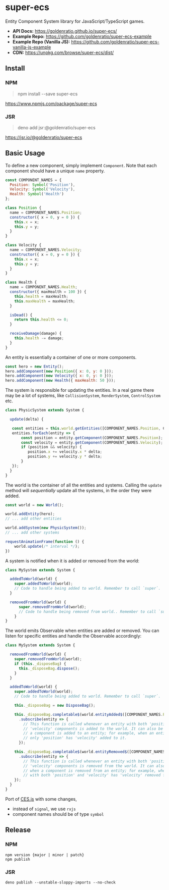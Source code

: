 # super-ecs
Entity Component System library for JavaScript/TypeScript games.

- **API Docs:** https://goldenratio.github.io/super-ecs/
- **Example Repo:** https://github.com/goldenratio/super-ecs-example
- **Example Repo (Vanilla JS):** https://github.com/goldenratio/super-ecs-vanilla-js-example
- **CDN:** https://unpkg.com/browse/super-ecs/dist/

## Install

### NPM
> npm install --save super-ecs

https://www.npmjs.com/package/super-ecs

### JSR
> deno add jsr:@goldenratio/super-ecs

https://jsr.io/@goldenratio/super-ecs

## Basic Usage
To define a new component, simply implement `Component`.
Note that each component should have a unique `name` property.

```js
const COMPONENT_NAMES = {
  Position: Symbol('Position'),
  Velocity: Symbol('Velocity'),
  Health: Symbol('Health')
};

class Position {
  name = COMPONENT_NAMES.Position;
  constructor({ x = 0, y = 0 }) {
    this.x = x;
    this.y = y;
  }
}

class Velocity {
  name = COMPONENT_NAMES.Velocity;
  constructor({ x = 0, y = 0 }) {
    this.x = x;
    this.y = y;
  }
}

class Health {
  name = COMPONENT_NAMES.Health;
  constructor({ maxHealth = 100 }) {
    this.health = maxHealth;
    this.maxHealth = maxHealth;
  }

  isDead() {
    return this.health <= 0;
  }

  receiveDamage(damage) {
    this.health -= damage;
  }
}
```

An entity is essentially a container of one or more components.

```js
const hero = new Entity();
hero.addComponent(new Position({ x: 0, y: 0 }));
hero.addComponent(new Velocity({ x: 0, y: 0 }));
hero.addComponent(new Health({ maxHealth: 50 }));
```

The system is responsible for updating the entities.
In a real game there may be a lot of systems, like `CollisionSystem`,
`RenderSystem`, `ControlSystem` etc.

```js
class PhysicSystem extends System {

  update(delta) {

   const entities = this.world.getEntities([COMPONENT_NAMES.Position, COMPONENT_NAMES.Velocity]);
   entities.forEach(entity => {
       const position = entity.getComponent(COMPONENT_NAMES.Position);
       const velocity = entity.getComponent(COMPONENT_NAMES.Velocity);
       if (position && velocity) {
          position.x += velocity.x * delta;
          position.y += velocity.y * delta;
       }
   });
  }
}
```

The world is the container of all the entities and systems.
Calling the `update` method will *sequentially* update all the systems,
in the order they were added.

```js
const world = new World();

world.addEntity(hero);
// ... add other entities

world.addSystem(new PhysicSystem());
// ... add other systems

requestAnimationFrame(function () {
    world.update(/* interval */);
})
```

A system is notified when it is added or removed from the world:

```js
class MySystem extends System {

  addedToWorld(world) {
    super.addedToWorld(world);
    // Code to handle being added to world. Remember to call `super`.
  }

  removedFromWorld(world) {
      super.removedFromWorld(world);
      // Code to handle being removed from world.. Remember to call `super`.
    }
}
```

The world emits Observable when entities are added or removed. You can listen for
specific entities and handle the Observable accordingly:

```js
class MySystem extends System {

  removedFromWorld(world) {
    super.removedFromWorld(world);
    if (this._disposeBag) {
      this._disposeBag.dispose();
    }
  }

  addedToWorld(world) {
    super.addedToWorld(world);
    // Code to handle being added to world. Remember to call `super`.

    this._disposeBag = new DisposeBag();

    this._disposeBag.completable$(world.entityAdded$([COMPONENT_NAMES.Position, COMPONENT_NAMES.Velocity]))
      .subscribe(entity => {
        // This function is called whenever an entity with both 'position' and
        // 'velocity' components is added to the world. It can also be called when
        // a component is added to an entity; for example, when an entity with
        // only 'position' has 'velocity' added to it.
      });

    this._disposeBag.completable$(world.entityRemoved$([COMPONENT_NAMES.Position, COMPONENT_NAMES.Velocity]))
      .subscribe(entity => {
        // This function is called whenever an entity with both 'position' and
        // 'velocity' components is removed from the world. It can also be called
        // when a component is removed from an entity; for example, when an entity
        // with both 'position' and 'velocity' has 'velocity' removed from it.
    });
  }
}
```

Port of [CES.js](https://github.com/qiao/ces.js) with some changes,
- instead of `signal`, we use `rxjs`
- component names should be of type `symbol`

## Release

### NPM
```
npm version {major | minor | patch}
npm publish
```

### JSR
```
deno publish --unstable-sloppy-imports --no-check
```
